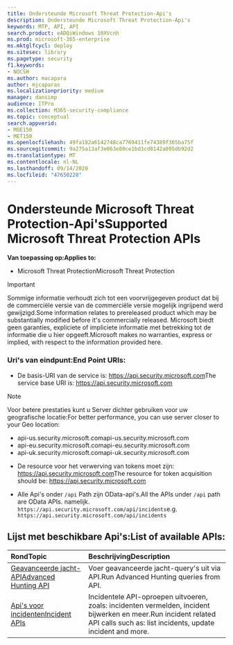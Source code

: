 ```yaml
---
title: Ondersteunde Microsoft Threat Protection-Api's
description: Ondersteunde Microsoft Threat Protection-Api's
keywords: MTP, API, API
search.product: eADQiWindows 10XVcnh
ms.prod: microsoft-365-enterprise
ms.mktglfcycl: deploy
ms.sitesec: library
ms.pagetype: security
f1.keywords:
- NOCSH
ms.author: macapara
author: mjcaparas
ms.localizationpriority: medium
manager: dansimp
audience: ITPro
ms.collection: M365-security-compliance
ms.topic: conceptual
search.appverid:
- MOE150
- MET150
ms.openlocfilehash: 49fa182a6142748ca7769411fe74389f365ba75f
ms.sourcegitcommit: 9a275a13af3e063e80ce1bd3cd8142a095db92d2
ms.translationtype: MT
ms.contentlocale: nl-NL
ms.lasthandoff: 09/14/2020
ms.locfileid: "47650228"
---
```

# <a name="supported-microsoft-threat-protection-apis"></a><span data-ttu-id="7adda-104">Ondersteunde Microsoft Threat Protection-Api's</span><span class="sxs-lookup"><span data-stu-id="7adda-104">Supported Microsoft Threat Protection APIs</span></span> 
<span data-ttu-id="7adda-105">**Van toepassing op:**</span><span class="sxs-lookup"><span data-stu-id="7adda-105">**Applies to:**</span></span>
- <span data-ttu-id="7adda-106">Microsoft Threat Protection</span><span class="sxs-lookup"><span data-stu-id="7adda-106">Microsoft Threat Protection</span></span>

>[!IMPORTANT] 
><span data-ttu-id="7adda-107">Sommige informatie verhoudt zich tot een voorvrijgegeven product dat bij de commerciële versie van de commerciële versie mogelijk ingrijpend werd gewijzigd.</span><span class="sxs-lookup"><span data-stu-id="7adda-107">Some information relates to prereleased product which may be substantially modified before it's commercially released.</span></span> <span data-ttu-id="7adda-108">Microsoft biedt geen garanties, expliciete of impliciete informatie met betrekking tot de informatie die u hier opgeeft.</span><span class="sxs-lookup"><span data-stu-id="7adda-108">Microsoft makes no warranties, express or implied, with respect to the information provided here.</span></span>


### <a name="end-point-uris"></a><span data-ttu-id="7adda-109">Uri's van eindpunt:</span><span class="sxs-lookup"><span data-stu-id="7adda-109">End Point URIs:</span></span>

- <span data-ttu-id="7adda-110">De basis-URI van de service is: https://api.security.microsoft.com</span><span class="sxs-lookup"><span data-stu-id="7adda-110">The service base URI is: https://api.security.microsoft.com</span></span> <br>

>[!NOTE]
><span data-ttu-id="7adda-111">Voor betere prestaties kunt u Server dichter gebruiken voor uw geografische locatie:</span><span class="sxs-lookup"><span data-stu-id="7adda-111">For better performance, you can use server closer to your Geo location:</span></span>
> - <span data-ttu-id="7adda-112">api-us.security.microsoft.com</span><span class="sxs-lookup"><span data-stu-id="7adda-112">api-us.security.microsoft.com</span></span>
> - <span data-ttu-id="7adda-113">api-eu.security.microsoft.com</span><span class="sxs-lookup"><span data-stu-id="7adda-113">api-eu.security.microsoft.com</span></span>
> - <span data-ttu-id="7adda-114">api-uk.security.microsoft.com</span><span class="sxs-lookup"><span data-stu-id="7adda-114">api-uk.security.microsoft.com</span></span>

 - <span data-ttu-id="7adda-115">De resource voor het verwerving van tokens moet zijn: https://api.security.microsoft.com</span><span class="sxs-lookup"><span data-stu-id="7adda-115">The resource for token acquisition should be: https://api.security.microsoft.com</span></span>

 - <span data-ttu-id="7adda-116">Alle Api's onder ```/api``` Path zijn OData-api's.</span><span class="sxs-lookup"><span data-stu-id="7adda-116">All the APIs under ```/api``` path are OData APIs.</span></span> <span data-ttu-id="7adda-117">namelijk. ```https://api.security.microsoft.com/api/incidents```</span><span class="sxs-lookup"><span data-stu-id="7adda-117">e.g. ```https://api.security.microsoft.com/api/incidents```</span></span>

## <a name="list-of-available-apis"></a><span data-ttu-id="7adda-118">Lijst met beschikbare Api's:</span><span class="sxs-lookup"><span data-stu-id="7adda-118">List of available APIs:</span></span>

<span data-ttu-id="7adda-119">Rond</span><span class="sxs-lookup"><span data-stu-id="7adda-119">Topic</span></span> | <span data-ttu-id="7adda-120">Beschrijving</span><span class="sxs-lookup"><span data-stu-id="7adda-120">Description</span></span>
:---|:---
[<span data-ttu-id="7adda-121">Geavanceerde jacht-API</span><span class="sxs-lookup"><span data-stu-id="7adda-121">Advanced Hunting API</span></span>](api-advanced-hunting.md) | <span data-ttu-id="7adda-122">Voer geavanceerde jacht-query's uit via API.</span><span class="sxs-lookup"><span data-stu-id="7adda-122">Run Advanced Hunting queries from API.</span></span>
[<span data-ttu-id="7adda-123">Api's voor incidenten</span><span class="sxs-lookup"><span data-stu-id="7adda-123">Incident APIs</span></span>](api-incident.md) | <span data-ttu-id="7adda-124">Incidentele API-oproepen uitvoeren, zoals: incidenten vermelden, incident bijwerken en meer.</span><span class="sxs-lookup"><span data-stu-id="7adda-124">Run incident related API calls such as: list incidents, update incident and more.</span></span>
